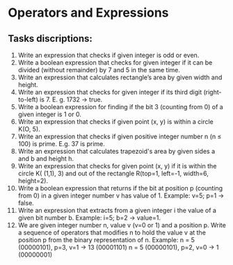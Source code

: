 # Operators and Expressions

## Tasks discriptions:

1. Write an expression that checks if given integer is odd or even.
2. Write a boolean expression that checks for given integer if it can be divided (without remainder) by 7 and 5 in the same time.
3. Write an expression that calculates rectangle’s area by given width and height.
4. Write an expression that checks for given integer if its third digit (right-to-left) is 7. E. g. 1732 -> true.
5. Write a boolean expression for finding if the bit 3 (counting from 0) of a given integer is 1 or 0.
6. Write an expression that checks if given point (x,  y) is within a circle K(O, 5).
7. Write an expression that checks if given positive integer number n (n ≤ 100) is prime. E.g. 37 is prime.
8. Write an expression that calculates trapezoid's area by given sides a and b and height h.
9. Write an expression that checks for given point (x, y) if it is within the circle K( (1,1), 3) and out of the rectangle R(top=1, left=-1, width=6, height=2).
10. Write a boolean expression that returns if the bit at position p (counting from 0) in a given integer number v has value of 1. Example: v=5; p=1 -> false.
11. Write an expression that extracts from a given integer i the value of a given bit number b. Example: i=5; b=2 -> value=1.
12. We are given integer number n, value v (v=0 or 1) and a position p. Write a sequence of operators that modifies n to hold the value v at the position p from the binary representation of n.
  Example: n = 5 (00000101), p=3, v=1 -> 13 (00001101)
	n = 5 (00000101), p=2, v=0 -> 1 (00000001)



